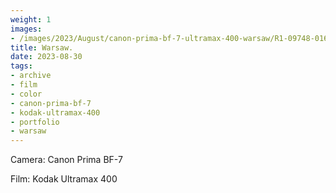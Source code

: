 ```yaml
---
weight: 1
images:
- /images/2023/August/canon-prima-bf-7-ultramax-400-warsaw/R1-09748-016A.JPG
title: Warsaw.
date: 2023-08-30
tags:
- archive
- film
- color
- canon-prima-bf-7
- kodak-ultramax-400
- portfolio
- warsaw
---
```


Camera: Canon Prima BF-7

Film: Kodak Ultramax 400

